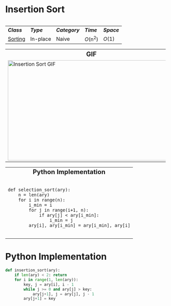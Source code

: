 # Insertion Sort
<table>
	<tr>
		<table>
			<tr>
			    <td><strong><i>Class</i></strong></td>
			    <td><strong><i>Type</i></strong></td>
			    <td><strong><i>Category</i></strong></td>
			    <td><strong><i>Time</i></strong></td>
			    <td><strong><i>Space</i></strong></td>
			</tr>
			<tr>
			    <td><a href="/quickreference/Sorting/Sorting">Sorting</a></td>
			    <td>In-place</td>
			    <td>Naive</td>
			    <td><i>O</i>(n<sup>2</sup>)</td>
			    <td><i>O</i>(1)</td>
			</tr>
		</table>
	</tr>
	<tr>
		<table>
			<tr style="text-align: center; font-size:20px;">
				<td><strong>GIF</strong></td>
				<td><strong>Video</strong></td>
			</tr>
		    <tr>
		        <td><img src="https://upload.wikimedia.org/wikipedia/commons/9/9c/Insertion-sort-example.gif" alt="Insertion Sort GIF" width="525" height="315"/></td>
		        <td><a href="https://youtu.be/JU767SDMDvA"><img src="http://img.youtube.com/vi/JU767SDMDvA/0.jpg" alt="Insertion Sort Video" width="560" height="315"/></a></td>
		    </tr>
		</table>
	</tr>
	<tr>
		<table>
			<tr style="text-align: center; font-size:20px;">
				<td><strong>Python Implementation</strong></td>
			</tr>
			<tr>
				<td><pre lang="python"><code class="language-python" data-lang="python">
def selection_sort(ary):
    n = len(ary)
    for i in range(n):
        i_min = i
        for j in range(i+1, n):
            if ary[j] < ary[i_min]:
                i_min = j
        ary[i], ary[i_min] = ary[i_min], ary[i]
				</code></pre></td>
			</tr>
		</table>
	</tr>
</table>

# Python Implementation
``` python
def insertion_sort(ary):
    if len(ary) < 2: return
    for i in range(1, len(ary)):
        key, j = ary[i], i - 1
        while j >= 0 and ary[j] > key: 
            ary[j+1], j = ary[j], j - 1
        ary[j+1] = key
```